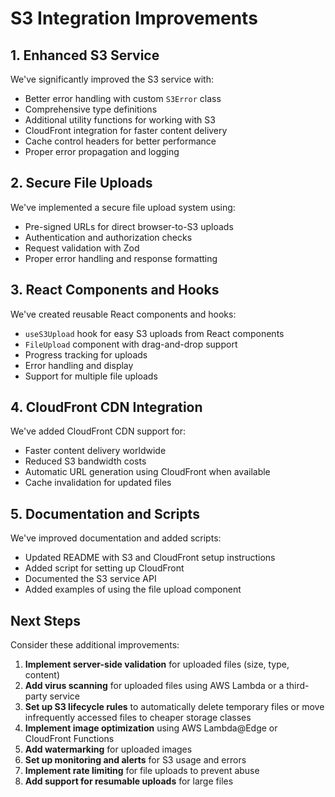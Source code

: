 # S3 Integration Improvements

## 1. Enhanced S3 Service

We've significantly improved the S3 service with:

- Better error handling with custom `S3Error` class
- Comprehensive type definitions
- Additional utility functions for working with S3
- CloudFront integration for faster content delivery
- Cache control headers for better performance
- Proper error propagation and logging

## 2. Secure File Uploads

We've implemented a secure file upload system using:

- Pre-signed URLs for direct browser-to-S3 uploads
- Authentication and authorization checks
- Request validation with Zod
- Proper error handling and response formatting

## 3. React Components and Hooks

We've created reusable React components and hooks:

- `useS3Upload` hook for easy S3 uploads from React components
- `FileUpload` component with drag-and-drop support
- Progress tracking for uploads
- Error handling and display
- Support for multiple file uploads

## 4. CloudFront CDN Integration

We've added CloudFront CDN support for:

- Faster content delivery worldwide
- Reduced S3 bandwidth costs
- Automatic URL generation using CloudFront when available
- Cache invalidation for updated files

## 5. Documentation and Scripts

We've improved documentation and added scripts:

- Updated README with S3 and CloudFront setup instructions
- Added script for setting up CloudFront
- Documented the S3 service API
- Added examples of using the file upload component

## Next Steps

Consider these additional improvements:

1. **Implement server-side validation** for uploaded files (size, type, content)
2. **Add virus scanning** for uploaded files using AWS Lambda or a third-party service
3. **Set up S3 lifecycle rules** to automatically delete temporary files or move infrequently accessed files to cheaper storage classes
4. **Implement image optimization** using AWS Lambda@Edge or CloudFront Functions
5. **Add watermarking** for uploaded images
6. **Set up monitoring and alerts** for S3 usage and errors
7. **Implement rate limiting** for file uploads to prevent abuse
8. **Add support for resumable uploads** for large files 